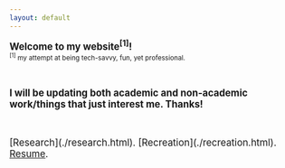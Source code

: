 ```yaml
---
layout: default
---
```


<p><big><b>
Welcome to my website<sup>[1]</sup>! </b></big>
<br><small><sup>[1]</sup> my attempt at being tech-savvy, fun, yet professional.</small>
</p>  
<br>
<p><big><b>         
I will be updating both academic and non-academic work/things that just interest me. Thanks!</b></big>
</p>
<br>
<br>
<big>
[Research](./research.html).
[Recreation](./recreation.html).
<a href="./assets/pdfs/resume.pdf" download>Resume</a>.</big>
